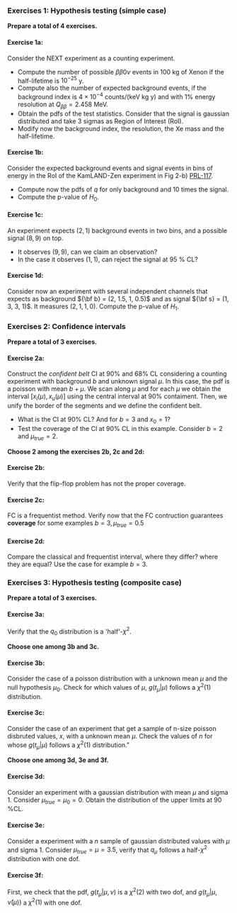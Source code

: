 ### Exercises 1: Hypothesis testing (simple case)

**Prepare a total of 4 exercises.**

#### Exercise 1a: 
Consider the NEXT experiment as a counting experiment. 
- Compute the number of possible $\beta{\beta}0\nu$ events in 100 kg of Xenon if the half-lifetime is $10^{-25}$ y. 
- Compute also the number of expected background events, if the background index is $4 \times 10^{-4}$ counts/(keV kg y) and with 1% energy resolution at $Q_{\beta\beta} = 2.458$ MeV. 
- Obtain the pdfs of the test statistics. Consider that the signal is gaussian distributed and take 3 sigmas as Region of Interest (RoI).
- Modify now the background index, the resolution, the Xe mass and the half-lifetime.

#### Exercise 1b:
Consider the expected background events and signal events in bins of energy in the RoI of the KamLAND-Zen experiment in Fig 2-b) [PRL-117](https://arxiv.org/abs/1605.02889). 
- Compute now the pdfs of $q$ for only background and 10 times the signal.
- Compute the p-value of $H_0$.

#### Exercise 1c:
An experiment expects $(2, 1)$ background events in two bins, and a possible signal $(8, 9)$ on top. 
- It observes $(9, 9)$, can we claim an observation?
- In the case it observes $(1, 1)$, can reject the signal at 95 % CL?

#### Exercise 1d:
Consider now an experiment with several independent channels that expects as background ${\bf b} = (2, 1.5, 1, 0.5)$ and as signal ${\bf s} = (1, 3, 3, 1)$. It measures $(2, 1, 1, 0)$. Compute the p-value of $H_1$.

### Exercises 2: Confidence intervals

**Prepare a total of 3 exercises.**

#### Exercise 2a: 
Construct the *confident belt* CI at 90% and 68% CL considering a counting experiment with background $b$ and unknown signal $\mu$. In this case, the pdf is a poisson with mean $b + \mu$. We scan along $\mu$ and for each $\mu$ we obtain the interval $[x_l(\mu), x_u(\mu)]$ using the central interval at 90% contaiment. Then, we unify the border of the segments and we define the confident belt.
- What is the CI at 90% CL? And for $b=3$ and $x_0 = 1$?
- Test the coverage of the CI at 90% CL in this example. Consider $b=2$ and $\mu_{true} = 2$.

**Choose 2 among the exercises 2b, 2c and 2d:**

#### Exercise 2b:
Verify that the flip-flop problem has not the proper coverage.

#### Exercise 2c: 
FC is a frequentist method. Verify now that the FC contruction guarantees **coverage** for some examples $b = 3, \mu_{true} = 0.5$

#### Exercise 2d: 
Compare the classical and frequentist interval, where they differ? where they are equal? Use the case for example $b=3$.

### Exercises 3: Hypothesis testing (composite case)

**Prepare a total of 3 exercises.**

#### Exercise 3a: 
Verify that the $q_0$ distribution is a 'half'-$\chi^2$.

**Choose one among 3b and 3c.**

#### Exercise 3b:
 Consider the case of a poisson distribution with a unknown mean $\mu$ and the null hypothesis $\mu_0$. Check for which values of $\mu$, $g(t_\mu | \mu)$ follows a $\chi^2(1)$ distribution.

#### Exercise 3c:
Consider the case of an experiment that get a sample of n-size poisson disbruted values, $x$, with a unknown mean $\mu$. Check the values of $n$ for whose $g(t_\mu | \mu)$ follows a $\chi^2(1)$ distribution."

**Choose one among 3d, 3e and 3f.**

#### Exercise 3d:
Consider an experiment with a gaussian distribution with mean $\mu$ and sigma 1. Consider $\mu_{true} = \mu_0 = 0$. Obtain the distribution of the upper limits at 90 %CL.

#### Exercise 3e:
Consider a experiment with a $n$ sample of gaussian distributed values with $\mu$ and sigma 1. Consider $\mu_{true} = \mu = 3.5$, verify that $q_\mu$ follows a half-$\chi^2$ distribution with one dof.

#### Exercise 3f:
First, we check that the pdf, $g( t_\mu | \mu, \nu)$ is a $\chi^2(2)$ with two dof, and $g(t_\mu | \mu, \hat{\nu}(\mu))$ a $\chi^2(1)$ with one dof.